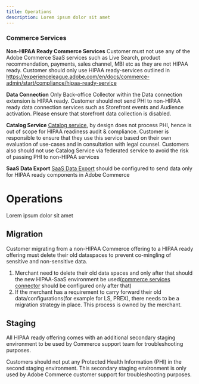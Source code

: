 ```yaml
---
title: Operations
description: Lorem ipsum dolor sit amet
---
```

### Commerce Services
**Non-HIPAA Ready Commerce Services**
Customer must not use any of the Adobe Commerce SaaS services such as Live Search, product recommendation, payments, sales channel, MBI etc as they are not HIPAA ready. Customer should only use HIPAA ready-services outlined in https://experienceleague.adobe.com/en/docs/commerce-admin/start/compliance/hipaa-ready-service

**Data Connection**
Only Back-office Collector within the Data connection extension is HIPAA ready. Customer should not send PHI to non-HIPAA ready data connection services such as Storefront events and Audience activation. Please ensure that storefront data collection is disabled.

**Catalog Service**
[Catalog service](https://business.adobe.com/products/magento/catalog-service.html), by design does not process PHI, hence is out of scope for HIPAA readiness audit & compliance. Customer is responsible to ensure that they use this service based on their own evaluation of use-cases and in consultation with legal counsel.  Customers also should not use Catalog Service via federated service to avoid the risk of passing PHI to non-HIPAA services

**SaaS Data Export**
[SaaS Data Export](https://experienceleague.adobe.com/en/docs/commerce-merchant-services/saas-data-export/overview) should be configured to send data only for HIPAA ready components in Adobe Commerce
# Operations

Lorem ipsum dolor sit amet

## Migration

Customer migrating from a non-HIPAA Commerce offering to a HIPAA ready offering must delete their old dataspaces to prevent co-mingling of sensitive and non-sensitive data.

1. Merchant need to delete their old data spaces and only after that should the new HIPAA-SaaS environment be used([commerce services connector](https://experienceleague.adobe.com/en/docs/commerce-merchant-services/user-guides/integration-services/saas) should be configured only after that)
1. If the merchant has a requirement to carry forward their old data/configurations(for example for LS, PREX), there needs to be a migration strategy in place. This process is owned by the merchant.

## Staging

All HIPAA ready offering comes with an additional secondary staging environment to be used by Commerce support team for troubleshooting purposes.  

Customers should not put any Protected Health Information (PHI) in the second staging environment. This secondary staging environment is only used by  Adobe Commerce customer support for troubleshooting purposes.
